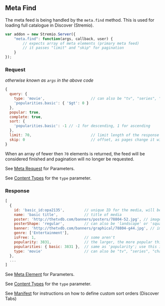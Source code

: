 ## Meta Find

The meta feed is being handled by the `meta.find` method. This is used for loading full catalogue in Discover (Stremio).

```javascript
var addon = new Stremio.Server({
	"meta.find": function(args, callback, user) {
		// expects array of meta elements (primary meta feed)
		// it passes "limit" and "skip" for pagination
	}
});
```

### Request

_otherwise known as `args` in the above code_

```javascript
{
  query: {
    type: 'movie',                     // can also be "tv", "series", "channel"
    'popularities.basic': { '$gt': 0 }
  },
  popular: true,
  complete: true,
  sort: {
    'popularities.basic': -1 // -1 for descending, 1 for ascending
  },
  limit: 70,                           // limit length of the response array to "70"
  skip: 0                              // offset, as pages change it will progress to "70", "140", ...
}
```

When an array of fewer then `70` elements is returned, the feed will be considered finished and pagination will no longer be requested.

See [Meta Request](meta.request.md) for Parameters.

See [Content Types](content.types.md) for the `type` parameter.

### Response

```javascript
[
  {
    id: 'basic_id:opa2135',         // unique ID for the media, will be returned as "basic_id" in the request object later
    name: 'basic title',            // title of media
    poster: 'http://thetvdb.com/banners/posters/78804-52.jpg', // image link
    posterShape: 'regular',         // can also be 'landscape' or 'square'
    banner: 'http://thetvdb.com/banners/graphical/78804-g44.jpg', // image link
    genre: ['Entertainment'],
    isFree: 1,                      // some aren't
    popularity: 3831,               // the larger, the more popular this item is
    popularities: { basic: 3831 },  // same as 'popularity'; use this if you want to provide different sort orders in your manifest
    type: 'movie'                   // can also be "tv", "series", "channel"
  },
  ...
]
```

See [Meta Element](meta.element.md) for Parameters.

See [Content Types](content.types.md) for the `type` parameter.

See [Manifest](/docs/api/manifest.md) for instructions on how to define custom sort orders (Discover Tabs)

